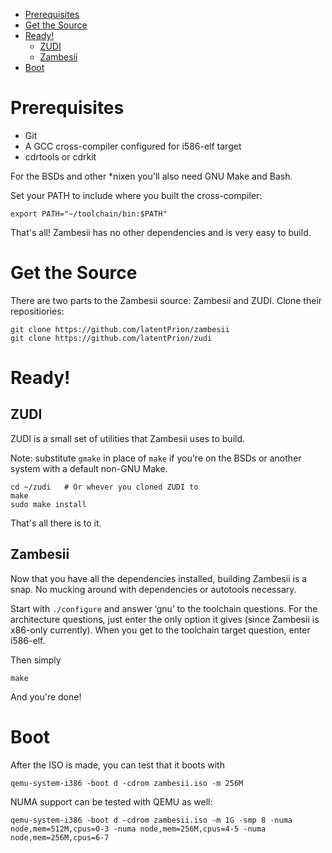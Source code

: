 - [Prerequisites](#orgheadline1)
- [Get the Source](#orgheadline2)
- [Ready!](#orgheadline5)
  - [ZUDI](#orgheadline3)
  - [Zambesii](#orgheadline4)
- [Boot](#orgheadline6)


# Prerequisites<a id="orgheadline1"></a>

-   Git
-   A GCC cross-compiler configured for i586-elf target
-   cdrtools or cdrkit

For the BSDs and other \*nixen you'll also need GNU Make and Bash.

Set your PATH to include where you built the cross-compiler:

    export PATH="~/toolchain/bin:$PATH"

That's all! Zambesii has no other dependencies and is very easy to build.

# Get the Source<a id="orgheadline2"></a>

There are two parts to the Zambesii source: Zambesii and ZUDI. Clone their repositiories:

    git clone https://github.com/latentPrion/zambesii
    git clone https://github.com/latentPrion/zudi

# Ready!<a id="orgheadline5"></a>

## ZUDI<a id="orgheadline3"></a>

ZUDI is a small set of utilities that Zambesii uses to build.

Note: substitute `gmake` in place of `make` if you're on the BSDs or another system with a default non-GNU Make.

    cd ~/zudi   # Or whever you cloned ZUDI to
    make
    sudo make install

That's all there is to it.

## Zambesii<a id="orgheadline4"></a>

Now that you have all the dependencies installed, building Zambesii is a snap. No mucking around with dependencies or autotools necessary.

Start with `./configure` and answer ‘gnu’ to the toolchain questions. For the architecture questions, just enter the only option it gives (since Zambesii is x86-only currently). When you get to the toolchain target question, enter i586-elf.

Then simply

    make

And you're done!

# Boot<a id="orgheadline6"></a>

After the ISO is made, you can test that it boots with

    qemu-system-i386 -boot d -cdrom zambesii.iso -m 256M

NUMA support can be tested with QEMU as well:

    qemu-system-i386 -boot d -cdrom zambesii.iso -m 1G -smp 8 -numa node,mem=512M,cpus=0-3 -numa node,mem=256M,cpus=4-5 -numa node,mem=256M,cpus=6-7
